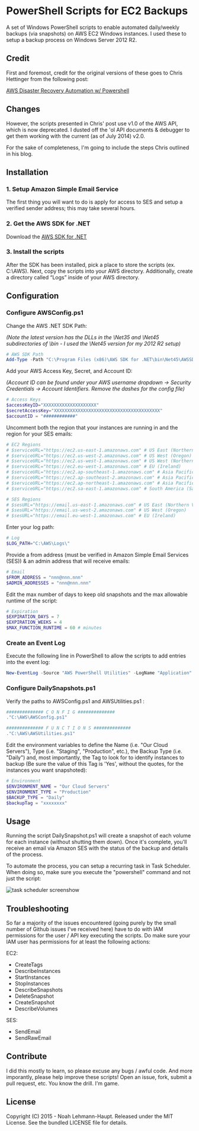 # PowerShell Scripts for EC2 Backups

A set of Windows PowerShell scripts to enable automated daily/weekly backups (via snapshots) on AWS EC2 Windows instances.  I used these to setup a backup process on Windows Server 2012 R2.

## Credit

First and foremost, credit for the original versions of these goes to Chris Hettinger from the following post:

[AWS Disaster Recovery Automation w/ Powershell](http://messor.com/aws-disaster-recovery-automation-w-powershell/)

## Changes

However, the scripts presented in Chris' post use v1.0 of the AWS API, which is now deprecated.  I dusted off the 'ol API documents & debugger to get them working with the current (as of July 2014) v2.0.

For the sake of completeness, I'm going to include the steps Chris outlined in his blog.

## Installation

### 1.  Setup Amazon Simple Email Service

The first thing you will want to do is apply for access to SES and setup a verified sender address; this may take several hours.

### 2.  Get the AWS SDK for .NET

Download the [AWS SDK for .NET](http://aws.amazon.com/sdkfornet/)

### 3.  Install the scripts

After the SDK has been installed, pick a place to store the scripts (ex. C:\AWS). Next, copy the scripts into your AWS directory. Additionally, create a directory called “Logs” inside of your AWS directory.

## Configuration

### Configure AWSConfig.ps1

Change the AWS .NET SDK Path:

_(Note the latest version has the DLLs in the \Net35 and \Net45 subdirectories of \bin - I used the \Net45 version for my 2012 R2 setup)_

```PowerShell
# AWS SDK Path 
Add-Type -Path "C:\Program Files (x86)\AWS SDK for .NET\bin\Net45\AWSSDK.dll"
```

Add your AWS Access Key, Secret, and Account ID:

_(Account ID can be found under your AWS username dropdown -> Security Credentials -> Account Identifiers.  Remove the dashes for the config file)_

```PowerShell
# Access Keys
$accessKeyID="XXXXXXXXXXXXXXXXXXXX"
$secretAccessKey="XXXXXXXXXXXXXXXXXXXXXXXXXXXXXXXXXXXXXXXX"
$accountID = "############"
```

Uncomment both the region that your instances are running in and the region for your SES emails:

```PowerShell
# EC2 Regions
# $serviceURL="https://ec2.us-east-1.amazonaws.com" # US East (Northern Virginia)
# $serviceURL="https://ec2.us-west-2.amazonaws.com" # US West (Oregon)
# $serviceURL="https://ec2.us-west-1.amazonaws.com" # US West (Northern California)
# $serviceURL="https://ec2.eu-west-1.amazonaws.com" # EU (Ireland)
# $serviceURL="https://ec2.ap-southeast-1.amazonaws.com" # Asia Pacific (Singapore)
# $serviceURL="https://ec2.ap-southeast-2.amazonaws.com" # Asia Pacific (Sydney)
# $serviceURL="https://ec2.ap-northeast-1.amazonaws.com" # Asia Pacific (Tokyo)
# $serviceURL="https://ec2.sa-east-1.amazonaws.com" # South America (Sao Paulo)

# SES Regions
# $sesURL="https://email.us-east-1.amazonaws.com" # US East (Northern Virginia)
# $sesURL="https://email.us-west-2.amazonaws.com" # US West (Oregon)
# $sesURL="https://email.eu-west-1.amazonaws.com" # EU (Ireland)
```

Enter your log path:

```PowerShell
# Log
$LOG_PATH="C:\AWS\Logs\"
```

Provide a from address (must be verified in Amazon Simple Email Services (SES)) & an admin address that will receive emails:

```PowerShell
# Email
$FROM_ADDRESS = "nnn@nnn.nnn"
$ADMIN_ADDRESSES = "nnn@nnn.nnn"
```

Edit the max number of days to keep old snapshots and the max allowable runtime of the script:

```PowerShell
# Expiration
$EXPIRATION_DAYS = 7
$EXPIRATION_WEEKS = 4
$MAX_FUNCTION_RUNTIME = 60 # minutes
```

### Create an Event Log

Execute the following line in PowerShell to allow the scripts to add entries into the event log:

```PowerShell
New-EventLog -Source "AWS PowerShell Utilities" -LogName "Application"
```

### Configure DailySnapshots.ps1

Verify the paths to AWSConfig.ps1 and AWSUtilities.ps1 :

```PowerShell
############## C O N F I G ##############
."C:\AWS\AWSConfig.ps1"

############## F U N C T I O N S ##############
."C:\AWS\AWSUtilities.ps1"
```

Edit the environment variables to define the Name (i.e. "Our Cloud Servers"), Type (i.e. "Staging", "Production", etc.), the Backup Type (i.e. "Daily") and, most importantly, the Tag to look for to identify instances to backup (Be sure the value of this Tag is 'Yes', without the quotes, for the instances you want snapshoted):

```PowerShell
# Environment
$ENVIRONMENT_NAME = "Our Cloud Servers"
$ENVIRONMENT_TYPE = "Production"
$BACKUP_TYPE = "Daily"
$backupTag = "xxxxxxxx"
```
## Usage

Running the script DailySnapshot.ps1 will create a snapshot of each volume for each instance (without shutting them down).  Once it's complete, you'll receive an email via Amazon SES with the status of the backup and details of the process.

To automate the process, you can setup a recurring task in Task Scheduler.  When doing so, make sure you execute the "powershell" command and not just the script:

![task scheduler screenshow](http://i.imgur.com/07ozK3e.png)

## Troubleshooting

So far a majority of the issues encountered (going purely by the small number of Github issues I've received here) have to do with IAM permissions for the user / API key executing the scripts.  Do make sure your IAM user has permissions for at least the following actions:

EC2:

  * CreateTags
  * DescribeInstances
  * StartInstances
  * StopInstances
  * DescribeSnapshots
  * DeleteSnapshot
  * CreateSnapshot
  * DescribeVolumes

SES:

  * SendEmail 
  * SendRawEmail

## Contribute

I did this mostly to learn, so please excuse any bugs / awful code.  And more imporantly, please help improve these scripts!  Open an issue, fork, submit a pull request, etc.  You know the drill.  I'm game. 

## License

Copyright (C) 2015 - Noah Lehmann-Haupt.  Released under the MIT License. See the bundled LICENSE file for details.
